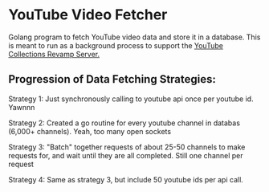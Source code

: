 # YouTube Video Fetcher

Golang program to fetch YouTube video data and store it in a database. This is meant to run as a background process to support the [YouTube Collections Revamp Server.](https://github.com/GabeMeister/Youtube-Collections-Revamp-Server)

## Progression of Data Fetching Strategies:

Strategy 1: Just synchronously calling to youtube api once per youtube id. Yawnnn

Strategy 2: Created a go routine for every youtube channel in databas (6,000+ channels). Yeah, too many open sockets

Strategy 3: "Batch" together requests of about 25-50 channels to make requests for, and wait until they are all completed. Still one channel per request

Strategy 4: Same as strategy 3, but include 50 youtube ids per api call. 
